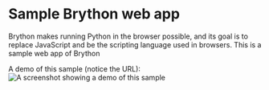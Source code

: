 # Sample Brython web app
Brython makes running Python in the browser possible, and its goal is to replace JavaScript and be the scripting language used in browsers. This is a sample web app of Brython

A demo of this sample (notice the URL):
![A screenshot showing a demo of this sample](https://cdn.discordapp.com/attachments/795213869181698060/843306020700160000/unknown.png)
